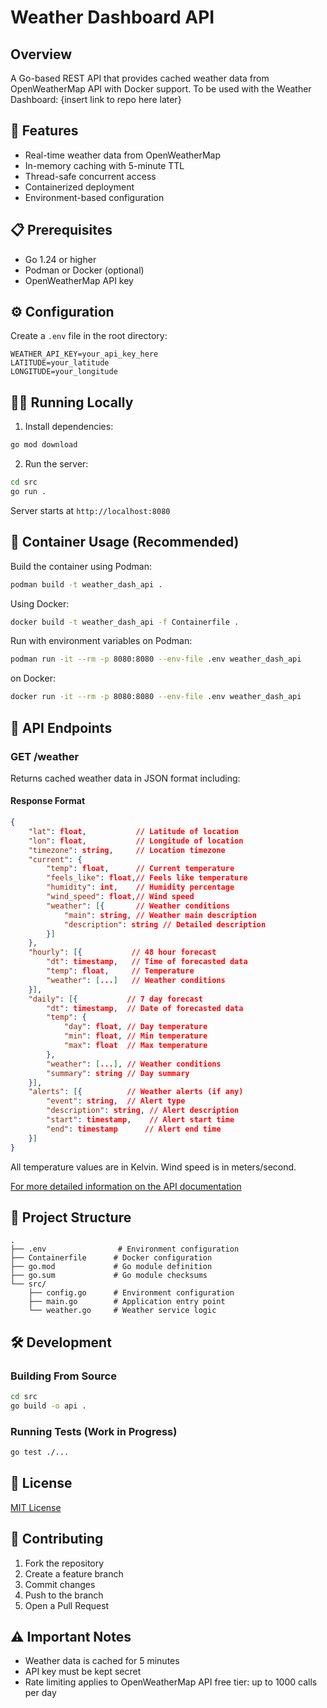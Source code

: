 # Weather Dashboard API

## Overview
A Go-based REST API that provides cached weather data from OpenWeatherMap API with Docker support.
To be used with the Weather Dashboard: {insert link to repo here later}

## 🚀 Features
- Real-time weather data from OpenWeatherMap
- In-memory caching with 5-minute TTL
- Thread-safe concurrent access
- Containerized deployment
- Environment-based configuration

## 📋 Prerequisites
- Go 1.24 or higher
- Podman or Docker (optional)
- OpenWeatherMap API key

## ⚙️ Configuration
Create a `.env` file in the root directory:

```env
WEATHER_API_KEY=your_api_key_here
LATITUDE=your_latitude
LONGITUDE=your_longitude
```

## 🏃‍♂️ Running Locally

1. Install dependencies:
```bash
go mod download
```

2. Run the server:
```bash
cd src
go run .
```

Server starts at `http://localhost:8080`

## 🐳 Container Usage (Recommended)

Build the container using Podman:
```bash
podman build -t weather_dash_api .
```

Using Docker:
```bash
docker build -t weather_dash_api -f Containerfile .
```

Run with environment variables on Podman:
```bash
podman run -it --rm -p 8080:8080 --env-file .env weather_dash_api
```

on Docker:
```bash
docker run -it --rm -p 8080:8080 --env-file .env weather_dash_api
```

## 🔌 API Endpoints

### GET /weather

Returns cached weather data in JSON format including:

#### Response Format
```json
{
    "lat": float,           // Latitude of location
    "lon": float,           // Longitude of location
    "timezone": string,     // Location timezone
    "current": {
        "temp": float,      // Current temperature
        "feels_like": float,// Feels like temperature
        "humidity": int,    // Humidity percentage
        "wind_speed": float,// Wind speed
        "weather": [{       // Weather conditions
            "main": string, // Weather main description
            "description": string // Detailed description
        }]
    },
    "hourly": [{           // 48 hour forecast
        "dt": timestamp,   // Time of forecasted data
        "temp": float,     // Temperature
        "weather": [...]   // Weather conditions
    }],
    "daily": [{           // 7 day forecast
        "dt": timestamp,  // Date of forecasted data
        "temp": {
            "day": float, // Day temperature
            "min": float, // Min temperature
            "max": float  // Max temperature
        },
        "weather": [...], // Weather conditions
        "summary": string // Day summary
    }],
    "alerts": [{          // Weather alerts (if any)
        "event": string,  // Alert type
        "description": string, // Alert description
        "start": timestamp,    // Alert start time
        "end": timestamp      // Alert end time
    }]
}
```

All temperature values are in Kelvin. Wind speed is in meters/second.

[For more detailed information on the API documentation](https://openweathermap.org/api/one-call-3)

## 📁 Project Structure
```plaintext
.
├── .env                # Environment configuration
├── Containerfile      # Docker configuration
├── go.mod             # Go module definition
├── go.sum             # Go module checksums
└── src/
    ├── config.go      # Environment configuration
    ├── main.go        # Application entry point
    └── weather.go     # Weather service logic
```

## 🛠️ Development

### Building From Source
```bash
cd src
go build -o api .
```

### Running Tests (Work in Progress)
```bash
go test ./...
```

## 📝 License
[MIT License](LICENSE)

## 👥 Contributing
1. Fork the repository
2. Create a feature branch
3. Commit changes
4. Push to the branch
5. Open a Pull Request

## ⚠️ Important Notes
- Weather data is cached for 5 minutes
- API key must be kept secret
- Rate limiting applies to OpenWeatherMap API free tier: up to 1000 calls per day